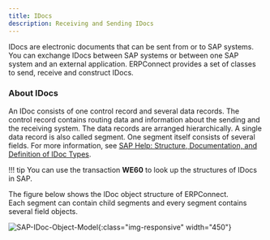 ```yaml
---
title: IDocs
description: Receiving and Sending IDocs
---
```


IDocs are electronic documents that can be sent from or to SAP systems. <br>
You can exchange IDocs between SAP systems or between one SAP system and an external application. 
ERPConnect provides a set of classes to send, receive and construct IDocs.

### About IDocs
An IDoc consists of one control record and several data records. 
The control record contains routing data and information about the sending and the receiving system. 
The data records are arranged hierarchically. 
A single data record is also called segment. 
One segment itself consists of several fields.
For more information, see [SAP Help: Structure, Documentation, and Definition of IDoc Types](https://help.sap.com/viewer/8f3819b0c24149b5959ab31070b64058/7.40.18/en-US/4aa93e5005e24458e10000000a42189b.html). 

!!! tip
    You can use the transaction **WE60** to look up the structures of IDocs in SAP.


The figure below shows the IDoc object structure of ERPConnect.<br>
Each segment can contain child segments and every segment contains several field objects.

![SAP-IDoc-Object-Model](site:assets/images/erpconnect/SAP-IDoc-Object-Model.png){:class="img-responsive" width="450"}

